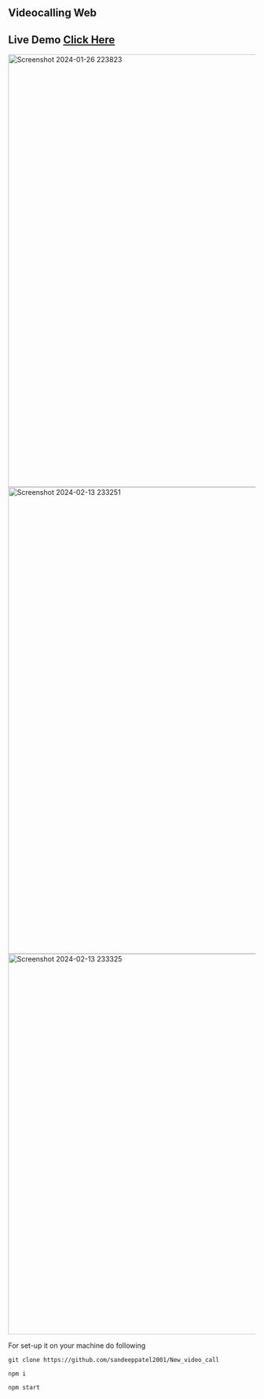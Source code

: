 ﻿## Videocalling Web
## Live Demo [Click Here](https://sandeepcall.adaptable.app)

<img width="880" alt="Screenshot 2024-01-26 223823" src="https://github.com/sandeeppatel2001/New_video_call/assets/95873801/b3eaabc1-ff14-41e4-b29f-d08795a9aac7">
<img width="949" alt="Screenshot 2024-02-13 233251" src="https://github.com/sandeeppatel2001/New_video_call/assets/95873801/daf0747e-f292-4610-956e-f139916fcc3e">
<img width="774" alt="Screenshot 2024-02-13 233325" src="https://github.com/sandeeppatel2001/New_video_call/assets/95873801/348962dd-e2c3-4818-b2e7-bfe020e48ed1">

For set-up it on your machine do following
```
git clone https://github.com/sandeeppatel2001/New_video_call
```
```
npm i
```
```
npm start
```
